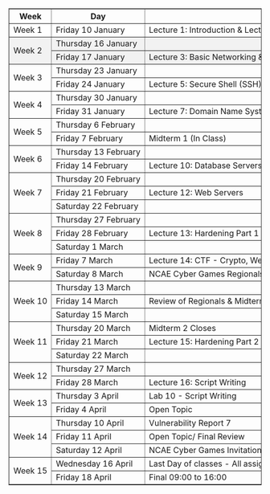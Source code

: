 <style>
    /* Define shading styles */
    .even-row {
        background-color: #f2f2f2;
    }
    .odd-row {
        background-color: #ffffff;
    }
</style>
<table border="1" cellpadding="5" cellspacing="0" style="border-collapse: collapse; width: 100%;white-space: nowrap;">
    <thead>
        <tr>
            <th>Week</th>
            <th>Day</th>
            <th>Class Lecture</th>
            <th>Assignments Due</th>
        </tr>
    </thead>
    <tbody>
        <tr class="odd-row">
            <td rowspan="1">Week 1</td>
            <td>Friday 10 January</td>
            <td>Lecture 1: Introduction & Lecture 2: Command Line Interfaces (CLI)</td>
            <td></td>
        </tr>
        <tr class="even-row">
            <td rowspan="2">Week 2</td>
            <td>Thursday 16 January</td>
            <td></td>
            <td>Vulnerability Report 1 & Lab 1 - CLI</td>
        </tr>
        <tr class="even-row">
            <td>Friday 17 January</td>
            <td>Lecture 3: Basic Networking & Lecture 4: Operating System (OS) Structure</td>
            <td>Homework 1 – Basic Networking & Homework 2 – OS Structure</td>
        </tr>
        <tr>
            <td rowspan="2">Week 3</td>
            <td>Thursday 23 January</td>
            <td></td>
            <td>Lab 2 – Basic Networking</td>
        </tr>
        <tr>
            <td>Friday 24 January</td>
            <td>Lecture 5: Secure Shell (SSH) & Lecture 6: File Transfer Protocol (FTP) Servers</td>
            <td>Homework 3 – SSH & Homework 4 – FTP</td>
        </tr>
        <tr>
            <td rowspan="2">Week 4</td>
            <td>Thursday 30 January</td>
            <td></td>
            <td>Vulnerability Report 2 & Lab 3 – SSH & FTP</td>
        </tr>
        <tr>
            <td>Friday 31 January</td>
            <td>Lecture 7: Domain Name System (DNS) Servers, Lecture 8: Routers & Lecture 9: Firewalls</td>
            <td>Homework 5 – DNS & Homework 6 – Routers & Firewalls</td>
        </tr>
        <tr>
            <td rowspan="2">Week 5</td>
            <td>Thursday 6 February</td>
            <td></td>
            <td>Lab 4 – DNS & Lab 5 - Routers & Firewalls</td>
        </tr>
        <tr>
            <td>Friday 7 February</td>
            <td>Midterm 1 (In Class)</td>
            <td></td>
        </tr>
        <tr>
            <td rowspan="2">Week 6</td>
            <td>Thursday 13 February</td>
            <td></td>
            <td>Vulnerability Report 3</td>
        </tr>
        <tr>
            <td>Friday 14 February</td>
            <td>Lecture 10: Database Servers & Lecture 11: Backup</td>
            <td>Homework 7 – Database Servers</td>
        </tr>
        <tr>
            <td rowspan="3">Week 7</td>
            <td>Thursday 20 February</td>
            <td></td>
            <td>Lab 6 – Back Ups & Lab 7 - Database Servers</td>
        </tr>
        <tr>
            <td>Friday 21 February</td>
            <td>Lecture 12: Web Servers</td>
            <td>Homework 8 – Web Servers</td>
        </tr>
        <tr>
            <td>Saturday 22 February</td>
            <td></td>
            <td>Team Lab 1 9:00 am to 16:00</td>
        </tr>
        <tr>
            <td rowspan="3">Week 8</td>
            <td>Thursday 27 February</td>
            <td></td>
            <td>Vulnerability Report 4 & Lab 8 – Web Servers</td>
        </tr>
        <tr>
            <td>Friday 28 February</td>
            <td>Lecture 13: Hardening Part 1</td>
            <td>Homework 9 – Hardening</td>
        </tr>
        <tr>
            <td>Saturday 1 March</td>
            <td></td>
            <td>Team Lab 2 9:00 am to 16:00</td>
        </tr>
        <tr>
         <td rowspan="2">Week 9</td>
            <td>Friday 7 March</td>
            <td>Lecture 14: CTF - Crypto, Web & Rev</td>
            <td></td>
        </tr>
        <tr>
            <td>Saturday 8 March</td>
            <td>NCAE Cyber Games Regionals (9:00 to 17:00)</td>
            <td></td>
        </tr>
        <tr>
            <td rowspan="3">Week 10</td>
            <td>Thursday 13 March</td>
            <td></td>
            <td>Vulnerability Report 5 & Homework 10 – CTF</td>
        </tr>
        <tr>
            <td>Friday 14 March</td>
            <td>Review of Regionals & Midterm 2</td>
            <td></td>
        </tr>
        <tr>
            <td>Saturday 15 March</td>
            <td></td>
            <td></td>
        </tr>
        <tr>
            <td rowspan="3">Week 11</td>
            <td>Thursday 20 March</td>
            <td>Midterm 2 Closes</td>
            <td></td>
        </tr>
        <tr>
            <td>Friday 21 March</td>
            <td>Lecture 15: Hardening Part 2</td>
            <td></td>
        </tr>
        <tr>
            <td>Saturday 22 March</td>
            <td></td>
            <td></td>
        </tr>
        <tr>
            <td rowspan="2">Week 12</td>
            <td>Thursday 27 March</td>
            <td></td>
            <td>Vulnerability Report 6 & Lab 9 Hardening</td>
        </tr>
        <tr>
            <td>Friday 28 March</td>
            <td>Lecture 16: Script Writing</td>
            <td></td>
        </tr>
        <tr>
            <td rowspan="2">Week 13</td>
            <td>Thursday 3 April</td>
            <td>Lab 10 - Script Writing</td>
            <td></td>
        </tr>
        <tr>
            <td>Friday 4 April</td>
            <td>Open Topic</td>
            <td></td>
        </tr>
        <tr>
            <td rowspan="3">Week 14</td>
            <td>Thursday 10 April</td>
            <td>Vulnerability Report 7</td>
            <td></td>
        </tr>
        <tr>
            <td>Friday 11 April</td>
            <td>Open Topic/ Final Review</td>
            <td></td>
        </tr>
        <tr>
            <td>Saturday 12 April</td>
            <td>NCAE Cyber Games Invitationals</td>
            <td></td>
        </tr>
        <tr>
            <td rowspan="2">Week 15</td>
            <td>Wednesday 16 April</td>
            <td>Last Day of classes - All assignments due</td>
            <td></td>
        </tr>
        <tr>
            <td>Friday 18 April</td>
            <td>Final 09:00 to 16:00</td>
            <td></td>
        </tr>
    </tbody>
</table>